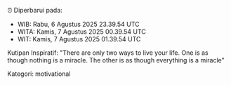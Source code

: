 ⏰ Diperbarui pada:
- WIB: Rabu, 6 Agustus 2025 23.39.54 UTC
- WITA: Kamis, 7 Agustus 2025 00.39.54 UTC
- WIT: Kamis, 7 Agustus 2025 01.39.54 UTC

Kutipan Inspiratif:
"There are only two ways to live your life. One is as though nothing is a miracle. The other is as though everything is a miracle"


Kategori: motivational

